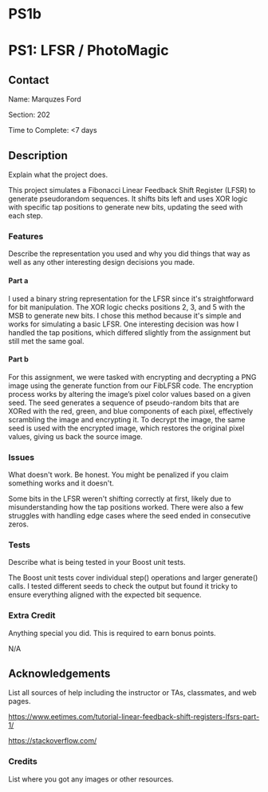 # PS1b

# PS1: LFSR / PhotoMagic

## Contact
Name: Marquzes Ford

Section: 202

Time to Complete: <7 days


## Description
Explain what the project does.

This project simulates a Fibonacci Linear Feedback Shift Register (LFSR) to generate pseudorandom sequences. It shifts bits left and uses XOR logic with specific tap positions to generate new bits, updating the seed with each step.

### Features
Describe the representation you used and why you did things that way as well as any other interesting design decisions you made.

#### Part a
I used a binary string representation for the LFSR since it's straightforward for bit manipulation. The XOR logic checks positions 2, 3, and 5 with the MSB to generate new bits. I chose this method because it's simple and works for simulating a basic LFSR. One interesting decision was how I handled the tap positions, which differed slightly from the assignment but still met the same goal.

#### Part b
For this assignment, we were tasked with encrypting and decrypting a PNG image using the generate function from our FibLFSR code. The encryption process works by altering the image’s pixel color values based on a given seed. The seed generates a sequence of pseudo-random bits that are XORed with the red, green, and blue components of each pixel, effectively scrambling the image and encrypting it. To decrypt the image, the same seed is used with the encrypted image, which restores the original pixel values, giving us back the source image.

### Issues
What doesn't work.  Be honest.  You might be penalized if you claim something works and it doesn't.

Some bits in the LFSR weren't shifting correctly at first, likely due to misunderstanding how the tap positions worked. There were also a few struggles with handling edge cases where the seed ended in consecutive zeros.

### Tests
Describe what is being tested in your Boost unit tests.

The Boost unit tests cover individual step() operations and larger generate() calls. I tested different seeds to check the output but found it tricky to ensure everything aligned with the expected bit sequence.

### Extra Credit
Anything special you did. This is required to earn bonus points.

N/A

## Acknowledgements
List all sources of help including the instructor or TAs, classmates, and web pages.

https://www.eetimes.com/tutorial-linear-feedback-shift-registers-lfsrs-part-1/

https://stackoverflow.com/

### Credits
List where you got any images or other resources.
